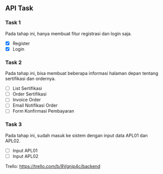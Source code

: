 ## API Task

### Task 1

Pada tahap ini, hanya membuat fitur registrasi dan login saja.

- [x] Register
- [x] Login

### Task 2

Pada tahap ini, bisa membuat beberapa informasi halaman depan tentang sertifikasi dan ordernya.

- [ ] List Sertifikasi
- [ ] Order Sertifikasi
- [ ] Invoice Order
- [ ] Email Notifikasi Order
- [ ] Form Konfirmasi Pembayaran

### Task 3

Pada tahap ini, sudah masuk ke sistem dengan input data APL01 dan APL02.

- [ ] Input APL01
- [ ] Input APL02

Trello: https://trello.com/b/8Vgnip4c/backend